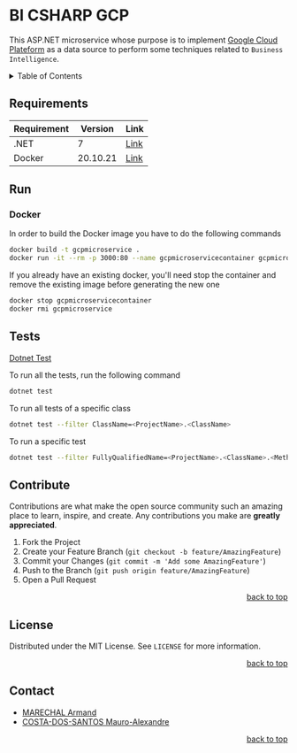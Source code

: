 <span name="readme-top"></span>

# BI CSHARP GCP

This ASP.NET microservice whose purpose is to implement [Google Cloud Plateform](https://console.cloud.google.com/getting-started?hl=fr&pli=1) as a data source to perform some techniques related to `Business Intelligence`.

<details>
  <summary>Table of Contents</summary>
  <ol>
    <li><a href="#docker">Docker</a></li>
    <li><a href="#contribute">Contribute</a></li>
    <li><a href="#license">License</a></li>
    <li><a href="#contact">Contact</a></li>
  </ol>
</details>

## Requirements

| Requirement     | Version  | Link                                                                                                                                                               |
|-----------------|----------|--------------------------------------------------------------------------------------------------------------------------------------------------------------------|
| .NET            | 7        | [Link](https://dotnet.microsoft.com/en-us/download/dotnet/thank-you/sdk-7.0.101-windows-x64-installer)                                                             |
| Docker          | 20.10.21 | [Link](https://docs.docker.com/engine/install/)                                                                                                                    |

## Run

### Docker

In order to build the Docker image you have to do the following commands
```sh
docker build -t gcpmicroservice .
docker run -it --rm -p 3000:80 --name gcpmicroservicecontainer gcpmicroservice
```

If you already have an existing docker, you'll need stop the container and remove the existing image before generating the new one

```sh
docker stop gcpmicroservicecontainer
docker rmi gcpmicroservice
```

## Tests

[Dotnet Test](https://learn.microsoft.com/en-us/dotnet/core/tools/dotnet-test)

To run all the tests, run the following command

```sh
dotnet test
```

To run all tests of a specific class

```sh
dotnet test --filter ClassName=<ProjectName>.<ClassName>
```

To run a specific test

```sh
dotnet test --filter FullyQualifiedName=<ProjectName>.<ClassName>.<MethodName>
```

## Contribute

Contributions are what make the open source community such an amazing place to learn, inspire, and create. Any contributions you make are **greatly appreciated**.

1. Fork the Project
2. Create your Feature Branch (`git checkout -b feature/AmazingFeature`)
3. Commit your Changes (`git commit -m 'Add some AmazingFeature'`)
4. Push to the Branch (`git push origin feature/AmazingFeature`)
5. Open a Pull Request

<p align="right"><a href="#readme-top">back to top</a></p>

## License

Distributed under the MIT License. See `LICENSE` for more information.

<p align="right"><a href="#readme-top">back to top</a></p>

## Contact

- [MARECHAL Armand](https://github.com/Penfu)
- [COSTA-DOS-SANTOS Mauro-Alexandre](https://github.com/MauroWasTaken)

<p align="right"><a href="#readme-top">back to top</a></p>
